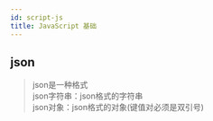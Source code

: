 ```yaml
---
id: script-js
title: JavaScript 基础
---
```

## json
>json是一种格式  
>json字符串：json格式的字符串  
>json对象：json格式的对象(键值对必须是双引号)